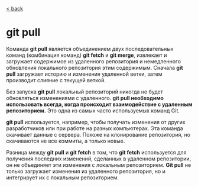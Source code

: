 [< back](/readme.md)

# git pull

Команда **git pull** является объединением двух последовательных команд (комбинация команд) **git fetch** и **git merge**, извлекает и загружает содержимое из удаленного репозитория и немедленного обновления локального репозитория этим содержимым.
Сначала **git pull** загружает историю и изменения удаленной ветки, затем производит слияние с текущей веткой.

 Без запуска **git pull** локальный репозиторий никогда не будет обновляться изменениями с удаленного. **git pull необходимо использовать всегда, когда происходит взаимодействие с удаленным репозиторием.** Это одна из самых часто используемых команд Git.

**git pull** используется, например, чтобы получать изменения от других разработчиков или при работе на разных компьютерах. Эта команда скачивает данные с сервера. Похоже на клонирование репозитория, но скачиваются не все коммиты, а только новые.

Разница между **git pull** и **git fetch** в том, что **git fetch** используется для получения последних изменений, сделанных в удаленном репозитории, он не объединяет эти изменения с локальным репозиторием. **Git pull** не только загружает изменения из удаленного репозитория, но и интегрирует их с локальным репозиторием.
